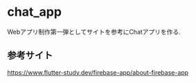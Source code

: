# chat_app

Webアプリ制作第一弾としてサイトを参考にChatアプリを作る.

## 参考サイト
https://www.flutter-study.dev/firebase-app/about-firebase-app
